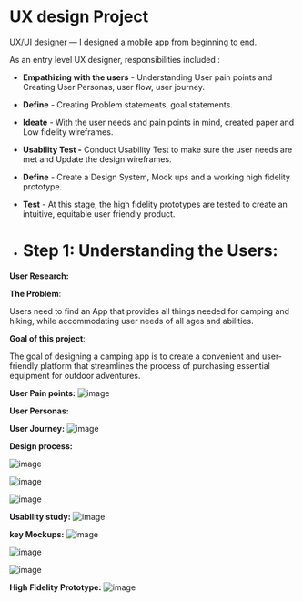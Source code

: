 #  UX design Project
UX/UI designer — I designed a mobile app from beginning to end.

As an entry level UX designer, responsibilities included :

- **Empathizing with the users** -  Understanding User pain points and Creating User Personas, user flow, user journey.
- **Define** - Creating Problem statements, goal statements.
- **Ideate** -  With the user needs and pain points in mind, created paper and Low fidelity wireframes.
- **Usability Test -** Conduct Usability Test to make sure the user needs are met and Update the design wireframes.
- **Define** - Create a Design System, Mock ups and a working high fidelity prototype.
- **Test** - At this stage, the high fidelity prototypes are tested to create an intuitive, equitable user friendly product.

- # Step 1: Understanding the Users:

**User Research:**
        
**The Problem**: 

Users need to find an  App that provides all things needed for camping and hiking, while accommodating user needs of all ages and abilities.

**Goal of this project**:

The goal of designing a camping app is to create a convenient and user-friendly platform that streamlines the process of purchasing essential equipment for outdoor adventures.

**User Pain points:**
![image](https://github.com/user-attachments/assets/2bb6c982-e3b7-4254-800d-845ca4c04b2b)

**User Personas:**

**User Journey:**
![image](https://github.com/user-attachments/assets/32742ba9-569f-44e4-8478-4635d7155f10)

**Design process:**

![image](https://github.com/user-attachments/assets/f0b1e13a-7613-4268-9678-3526ed656215) 

![image](https://github.com/user-attachments/assets/7d4f0617-f2fa-4a09-99a5-b4e894e35c69)

![image](https://github.com/user-attachments/assets/71cdeba5-a3b8-4c41-a2dd-eeada00ebfb8)

**Usability study:**
![image](https://github.com/user-attachments/assets/f85d62c3-27af-4548-b60f-2fc5e8207baa)

**key Mockups:**
![image](https://github.com/user-attachments/assets/b6b69305-51f1-4337-90d5-2dac13715115) 

![image](https://github.com/user-attachments/assets/181121e1-3046-42bd-950b-1ef936c5096a)

![image](https://github.com/user-attachments/assets/7ef264b7-9124-4049-b2d1-e6e4ea48080d)

**High Fidelity Prototype:**
![image](https://github.com/user-attachments/assets/789ef246-23ff-49da-8c7b-ab0102174a16)
